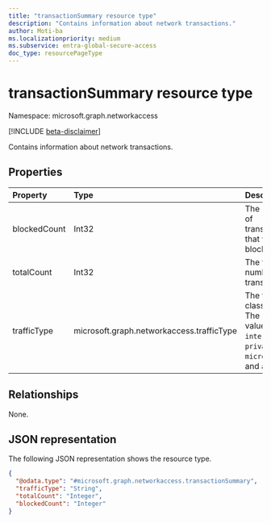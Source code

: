 ```yaml
---
title: "transactionSummary resource type"
description: "Contains information about network transactions."
author: Moti-ba
ms.localizationpriority: medium
ms.subservice: entra-global-secure-access
doc_type: resourcePageType
---
```


# transactionSummary resource type

Namespace: microsoft.graph.networkaccess

[!INCLUDE [beta-disclaimer](../../includes/beta-disclaimer.md)]

Contains information about network transactions.

## Properties
|Property|Type|Description|
|:---|:---|:---|
|blockedCount|Int32|The number of transactions that were blocked.|
|totalCount|Int32|The total number of transactions.|
|trafficType|microsoft.graph.networkaccess.trafficType|The trraffic classification. The possible values are `internet`, `private`, `microsoft365`, and `all`.|

## Relationships
None.

## JSON representation
The following JSON representation shows the resource type.
<!-- {
  "blockType": "resource",
  "@odata.type": "microsoft.graph.networkaccess.transactionSummary"
}
-->
``` json
{
  "@odata.type": "#microsoft.graph.networkaccess.transactionSummary",
  "trafficType": "String",
  "totalCount": "Integer",
  "blockedCount": "Integer"
}
```


